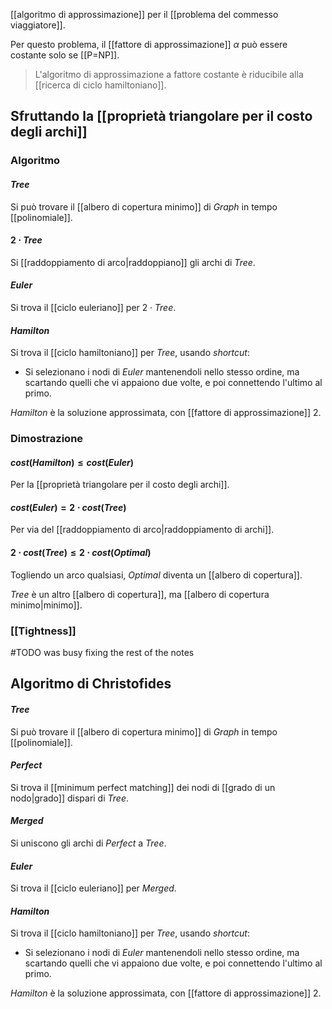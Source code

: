 [[algoritmo di approssimazione]] per il [[problema del commesso viaggiatore]].

Per questo problema, il [[fattore di approssimazione]] $\alpha$ può essere costante solo se [[P=NP]].

> L'algoritmo di approssimazione a fattore costante è riducibile alla [[ricerca di ciclo hamiltoniano]].

## Sfruttando la [[proprietà triangolare per il costo degli archi]]

### Algoritmo

#### $Tree$

Si può trovare il [[albero di copertura minimo]] di $Graph$ in tempo [[polinomiale]].

#### $2 \cdot Tree$

Si [[raddoppiamento di arco|raddoppiano]] gli archi di $Tree$.

#### $Euler$

Si trova il [[ciclo euleriano]] per $2 \cdot Tree$. 

#### $Hamilton$

Si trova il [[ciclo hamiltoniano]] per $Tree$, usando *shortcut*:

- Si selezionano i nodi di $Euler$ mantenendoli nello stesso ordine, ma scartando quelli che vi appaiono due volte, e poi connettendo l'ultimo al primo.

$Hamilton$ è la soluzione approssimata, con [[fattore di approssimazione]] $2$.

### Dimostrazione

#### $cost(Hamilton) \leq cost(Euler)$

Per la [[proprietà triangolare per il costo degli archi]].

#### $cost(Euler) = 2 \cdot cost(Tree)$

Per via del [[raddoppiamento di arco|raddoppiamento di archi]].

#### $2 \cdot cost(Tree) \leq 2 \cdot cost(Optimal)$

Togliendo un arco qualsiasi, $Optimal$ diventa un [[albero di copertura]].

$Tree$ è un altro [[albero di copertura]], ma [[albero di copertura minimo|minimo]].

### [[Tightness]]

#TODO was busy fixing the rest of the notes

## Algoritmo di Christofides

#### $Tree$

Si può trovare il [[albero di copertura minimo]] di $Graph$ in tempo [[polinomiale]].

#### $Perfect$

Si trova il [[minimum perfect matching]] dei nodi di [[grado di un nodo|grado]] dispari di $Tree$.

#### $Merged$

Si uniscono gli archi di $Perfect$ a $Tree$.

#### $Euler$

Si trova il [[ciclo euleriano]] per $Merged$. 

#### $Hamilton$

Si trova il [[ciclo hamiltoniano]] per $Tree$, usando *shortcut*:

- Si selezionano i nodi di $Euler$ mantenendoli nello stesso ordine, ma scartando quelli che vi appaiono due volte, e poi connettendo l'ultimo al primo.

$Hamilton$ è la soluzione approssimata, con [[fattore di approssimazione]] $2$.
